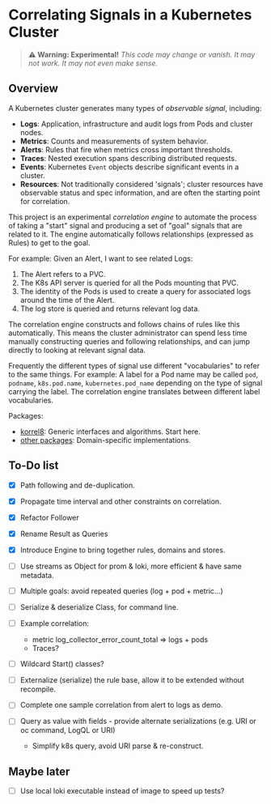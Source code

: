 # Correlating Signals in a Kubernetes Cluster

> **⚠ Warning: Experimental!** *This code may change or vanish. It may not work. It may not even make sense.*

## Overview

A Kubernetes cluster generates many types of *observable signal*, including:

- **Logs**: Application, infrastructure and audit logs from Pods and cluster nodes.
- **Metrics**: Counts and measurements of system behavior.
- **Alerts**: Rules that fire when metrics cross important thresholds.
- **Traces**: Nested execution spans describing distributed requests.
- **Events**: Kubernetes `Event` objects describe significant events in a cluster.
- **Resources**: Not traditionally considered 'signals'; cluster resources have observable status and spec information, and are often the starting point for correlation.

This project is an experimental *correlation engine* to automate the process of taking a "start" signal and producing a set of "goal" signals that are related to it.
The engine automatically follows relationships (expressed as Rules) to get to the goal.

For example: Given an Alert, I want to see related Logs:

1. The Alert refers to a PVC.
2. The K8s API server is queried for all the Pods mounting that PVC.
3. The identity of the Pods is used to create a query for associated logs around the time of the Alert.
4. The log store is queried and returns relevant log data.

The correlation engine constructs and follows chains of rules like this automatically.
This means the cluster administrator can spend less time manually constructing queries and following relationships,
and can jump directly to looking at relevant signal data.

Frequently the different types of signal use different "vocabularies" to refer to the same things.
For example: A label for a Pod name may be called `pod`, `podname`, `k8s.pod.name`, `kubernetes.pod_name`
depending on the type of signal carrying the label.
The correlation engine translates between different label vocabularies.

Packages:
- [korrel8](https://pkg.go.dev/github.com/alanconway/korrel8/pkg/korrel8): Generic interfaces and algorithms. Start here.
- [other packages](https://pkg.go.dev/github.com/alanconway/korrel8/pkg): Domain-specific implementations.


## To-Do list

- [X] Path following and de-duplication.
- [X] Propagate time interval and other constraints on correlation.
- [X] Refactor Follower
- [X] Rename Result as Queries
- [X] Introduce Engine to bring together rules, domains and stores.
- [ ] Use streams as Object for prom & loki, more efficient & have same metadata. 

- [ ] Multiple goals: avoid repeated queries (log + pod + metric...)
- [ ] Serialize & deserialize Class, for command line.
- [ ] Example correlation:
  - metric log_collector_error_count_total => logs + pods 
  - Traces?
- [ ] Wildcard Start() classes?
- [ ] Externalize (serialize) the rule base, allow it to be extended without recompile.
- [ ] Complete one sample correlation from alert to logs as demo.
- [ ] Query as value with fields - provide alternate serializations (e.g. URI or oc command, LogQL or URI)
  - Simplify k8s query, avoid URI parse & re-construct.

## Maybe later
- [ ] Use local loki executable instead of image to speed up tests?
